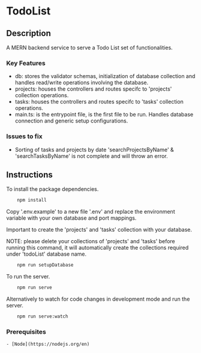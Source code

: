 # TodoList

## Description
A MERN backend service to serve a Todo List set of functionalities.

### Key Features
- db: stores the validator schemas, initialization of database collection and handles read/write operations involving the database.
- projects: houses the controllers and routes specifc to 'projects' collection operations.
- tasks: houses the controllers and routes specifc to 'tasks' collection operations.
- main.ts: is the entrypoint file, is the first file to be run. Handles database connection and generic setup configurations.

### Issues to fix
- Sorting of tasks and projects by date 'searchProjectsByName' & 'searchTasksByName' is not complete and will throw an error.

## Instructions

To install the package dependencies.
```bash
    npm install
```

Copy '.env.example' to a new file '.env' and replace the environment variable with your own database and port mappings.


Important to create the 'projects' and 'tasks' collection with your database. 

NOTE: please delete your collections of 'projects' and 'tasks' before running this command, it will automatically create the collections required under 'todoList' database name.
```bash
    npm run setupDatabase
```

To run the server.
```bash
    npm run serve
```

Alternatively to watch for code changes in development mode and run the server.
```bash
    npm run serve:watch
```

### Prerequisites
    - [Node](https://nodejs.org/en)


